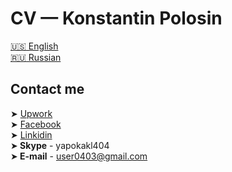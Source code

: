 # CV — Konstantin Polosin

[:us: English](https://kpolosin.github.io)<br>
[:ru: Russian](https://kpolosin.github.io/ru/index.html)<br>

## Contact me
➤ [Upwork](https://www.upwork.com/o/profiles/users/_~013f4766f5942a8a0c/)<br>
➤ [Facebook](https://www.facebook.com/kostya.polosin)<br>
➤ [Linkidin](https://www.linkedin.com/in/konstantinpolosin/)<br>
➤<b> Skype</b> - yapokakl404<br>
➤<b> E-mail</b> - user0403@gmail.com<br>
